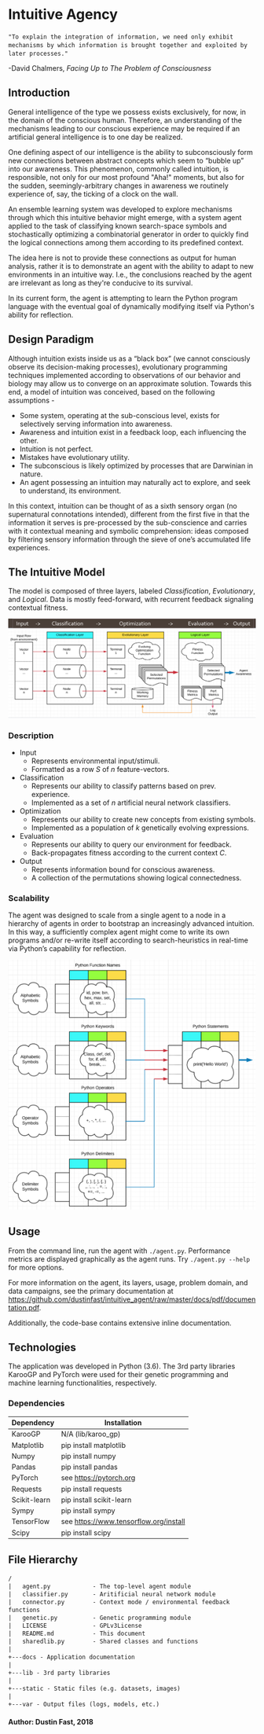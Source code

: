 # Intuitive Agency

`"To explain the integration of information, we need only exhibit mechanisms by which information is brought together and exploited by later processes."`  

-David Chalmers, *Facing Up to The Problem of Consciousness*

## Introduction

General intelligence of the type we possess exists exclusively, for now, in the domain of the conscious human. Therefore, an understanding of the mechanisms leading to our conscious experience may be required if an artificial general intelligence is to one day be realized.

One defining aspect of our intelligence is the ability to subconsciously form new connections between abstract concepts which seem to “bubble up” into our awareness. This phenomenon, commonly called intuition, is responsible, not only for our most profound "Aha!" moments, but also for the sudden, seemingly-arbitrary changes in awareness we routinely experience of, say, the ticking of a clock on the wall.

An ensemble learning system was developed to explore mechanisms through which this intuitive behavior might emerge, with a system agent applied to the task of classifying known search-space symbols and stochastically optimizing a combinatorial generator in order to quickly find the logical connections among them according to its predefined context.

The idea here is not to provide these connections as output for human analysis, rather it is to demonstrate an agent with the ability to adapt to new environments in an intuitive way. I.e., the conclusions reached by the agent are irrelevant as long as they're conducive to its survival.

In its current form, the agent is attempting to learn the Python program language with the eventual goal of dynamically modifying itself via Python's ability for reflection.

## Design Paradigm

Although intuition exists inside us as a “black box” (we cannot consciously observe its decision-making processes), evolutionary programming techniques implemented according to observations of our behavior and biology may allow us to converge on an approximate solution. Towards this end, a model of intuition was conceived, based on the following assumptions -

* Some system, operating at the sub-conscious level, exists for selectively serving information into awareness.
* Awareness and intuition exist in a feedback loop, each influencing the other.
* Intuition is not perfect.
* Mistakes have evolutionary utility.
* The subconscious is likely optimized by processes that are Darwinian in nature.
* An agent possessing an intuition may naturally act to explore, and seek to understand, its environment.

In this context, intuition can be thought of as a sixth sensory organ (no supernatural connotations intended), different from the first five in that the information it serves is pre-processed by the sub-conscience and carries with it contextual meaning and symbolic comprehension: ideas composed by filtering sensory information through the sieve of one’s accumulated life experiences.

## The Intuitive Model

The  model is composed of three layers, labeled *Classification*, *Evolutionary*, and *Logical*. Data is mostly feed-forward, with recurrent feedback signaling contextual fitness.

![The Intuitive Model](https://github.com/dustinfast/intuitive_agent/raw/master/static/img/model.png "The Intuitive Model")

### Description

* Input
  * Represents environmental input/stimuli.
  * Formatted as a row *S* of *n* feature-vectors.
* Classification
  * Represents our ability to classify patterns based on prev. experience.
  * Implemented as a set of *n* artificial neural network classifiers.
* Optimization
  * Represents our ability to create new concepts from existing symbols.
  * Implemented as a population of *k* genetically evolving expressions.
* Evaluation
  * Represents our ability to query our environment for feedback.
  * Back-propagates fitness according to the current context *C*.
* Output
  * Represents information bound for conscious awareness.
  * A collection of the permutations showing logical connectedness.

### Scalability

The agent was designed to scale from a single agent to a node in a hierarchy of agents in order to bootstrap an increasingly advanced intuition. In this way, a sufficiently complex agent might come to write its own programs and/or re-write itself according to search-heuristics in real-time via Python’s capability for reflection.

![Agent Hierarchy](https://github.com/dustinfast/intuitive_agent/raw/master/static/img/scalable.png "Agent Hierarchy")


## Usage

From the command line, run the agent with `./agent.py`. Performance metrics are displayed graphically as the agent runs. Try `./agent.py --help` for more options.

For more information on the agent, its layers, usage, problem domain, and data campaigns, see the primary documentation at <https://github.com/dustinfast/intuitive_agent/raw/master/docs/pdf/documentation.pdf>.

Additionally, the code-base contains extensive inline documentation.

## Technologies

The application was developed in Python (3.6). The 3rd party libraries KarooGP and PyTorch were used for their genetic programming and machine learning functionalities, respectively.

### Dependencies

| Dependency    | Installation                              |
|---------------|-------------------------------------------|
|KarooGP        | N/A (lib/karoo_gp)                        |
|Matplotlib     | pip install matplotlib                    |
|Numpy          | pip install numpy                         |
|Pandas         | pip install pandas                        |
|PyTorch        | see https://pytorch.org                   |
|Requests       | pip install requests                      |
|Scikit-learn   | pip install scikit-learn                  |
|Sympy          | pip install sympy                         |
|TensorFlow     | see https://www.tensorflow.org/install    |
|Scipy          | pip install scipy                         |

## File Hierarchy

```
/
|   agent.py            - The top-level agent module
|   classifier.py       - Aritificial neural network module
|   connector.py        - Context mode / environmental feedback functions
|   genetic.py          - Genetic programming module
|   LICENSE             - GPLv3License
|   README.md           - This document
|   sharedlib.py        - Shared classes and functions
|
+---docs - Application documentation
|
+---lib - 3rd party libraries
|
+---static - Static files (e.g. datasets, images)
|
+---var - Output files (logs, models, etc.)
```

#### Author: Dustin Fast, 2018
